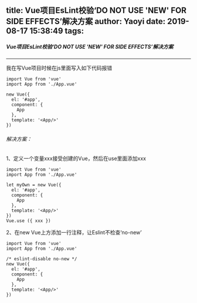 title: Vue项目EsLint校验‘DO NOT USE 'NEW' FOR SIDE EFFECTS’解决方案
author: Yaoyi
date: 2019-08-17 15:38:49
tags:
---
##### Vue项目EsLint校验‘DO NOT USE 'NEW' FOR SIDE EFFECTS’解决方案
***
我在写Vue项目时候在js里面写入如下代码报错
```
import Vue from 'vue'
import App from './App.vue'
 
new Vue({
  el: '#app',
  component: {
    App
  },
  template: '<App/>'
})
```
###### 解决方案：
1、定义一个变量xxx接受创建的Vue，然后在use里面添加xxx
```
import Vue from 'vue'
import App from './App.vue'
 
let myOwn = new Vue({
  el: '#app',
  component: {
    App
  },
  template: '<App/>'
})
Vue.use ({ xxx })
```
2、在new Vue上方添加一行注释，让Eslint不检查‘no-new’
```
import Vue from 'vue'
import App from './App.vue'
 
/* eslint-disable no-new */
new Vue({
  el: '#app',
  component: {
    App
  },
  template: '<App/>'
})
```